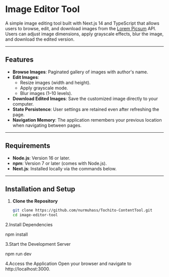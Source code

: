 # Image Editor Tool

A simple image editing tool built with Next.js 14 and TypeScript that allows users to browse, edit, and download images from the [Lorem Picsum](https://picsum.photos/) API. Users can adjust image dimensions, apply grayscale effects, blur the image, and download the edited version.

---

## Features

- **Browse Images**: Paginated gallery of images with author's name.
- **Edit Images**: 
  - Resize images (width and height).
  - Apply grayscale mode.
  - Blur images (1–10 levels).
- **Download Edited Images**: Save the customized image directly to your computer.
- **State Persistence**: User settings are retained even after refreshing the page.
- **Navigation Memory**: The application remembers your previous location when navigating between pages.

---

## Requirements

- **Node.js**: Version 16 or later.
- **npm**: Version 7 or later (comes with Node.js).
- **Next.js**: Installed locally via the commands below.

---

## Installation and Setup

1. **Clone the Repository**
   ```bash
   git clone https://github.com/nurmuhass/Tochito-ContentTool.git
   cd image-editor-tool

2.Install Dependencies

npm install

3.Start the Development Server

npm run dev

4.Access the Application Open your browser and navigate to http://localhost:3000.